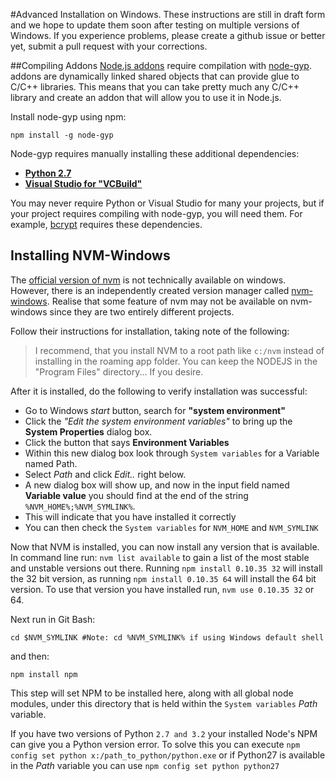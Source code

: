 #Advanced Installation on Windows.
These instructions are still in draft form and we hope to update them soon after
testing on multiple versions of Windows.  If you experience problems, please
create a github issue or better yet, submit a pull request with your corrections.

##Compiling Addons
[Node.js addons](http://nodejs.org/api/addons.html) require compilation with [node-gyp](https://github.com/TooTallNate/node-gyp).
 addons are dynamically linked shared objects that can provide glue to C/C++ libraries.
 This means that you can take pretty much any C/C++ library and create an addon that will allow you to use it in Node.js.

Install node-gyp using npm:

    npm install -g node-gyp

Node-gyp requires manually installing these additional dependencies:

* [**Python 2.7**](https://www.python.org/downloads/ "Python 2.7.*")
* [**Visual Studio for "VCBuild"**](http://www.visualstudio.com/en-us/products/free-developer-offers-vs "Visual Editor")

You may never require Python or Visual Studio for many your projects, but if your project requires compiling with node-gyp,
you will need them. For example, [bcrypt](https://www.npmjs.com/package/bcrypt) requires these dependencies.

## Installing NVM-Windows
The [official version of nvm](https://github.chttps://github.com/creationix/nvmom/creationix/nvm) is not technically available on windows.
However, there is an independently created version manager called [nvm-windows](https://github.com/coreybutler/nvm-windows "NVM for Windows").
Realise that some feature of nvm may not be available on nvm-windows since they are two entirely different projects.

Follow their instructions for installation, taking note of the following:
> I recommend, that you install NVM to a root path like `` c:/nvm `` instead of installing in the roaming app folder. You can keep the NODEJS in the "Program Files" directory... If you desire.

After it is installed, do the following to verify installation was successful:
* Go to Windows *start* button, search for **"system environment"**
* Click the *"Edit the system environment variables"* to bring up the **System Properties** dialog box.
* Click the button that says **Environment Variables**
* Within this new dialog box look through ``System variables`` for a Variable named Path.
* Select *Path* and click *Edit..* right below.
* A new dialog box will show up, and now in the input field named **Variable value** you should find at the end of the string `` %NVM_HOME%;%NVM_SYMLINK% ``.
* This will indicate that you have installed it correctly
* You can then check the ``System variables`` for ``NVM_HOME`` and ``NVM_SYMLINK``

Now that NVM is installed, you can now install any version that is available.
In command line run: ``` nvm list available ``` to gain a list of the most stable and unstable versions out there.
Running ``` npm install 0.10.35 32 ``` will install the 32 bit version, as running ``` npm install 0.10.35 64 ``` will install the 64 bit version. To use that version you have installed run, ``` nvm use 0.10.35 32 ``` or 64.

Next run in Git Bash:
```
cd $NVM_SYMLINK #Note: cd %NVM_SYMLINK% if using Windows default shell
```
and then: 
```
npm install npm
```

This step will set NPM to be installed here, along with all global node modules,
under this directory that is held within the ``System variables`` *Path* variable.

If you have two versions of Python `` 2.7 and 3.2 `` your installed Node's NPM
can give you a Python version error.  To solve this you can execute
``` npm config set python x:/path_to_python/python.exe ```
or if Python27 is available in the *Path* variable you can use
``` npm config set python python27 ```
